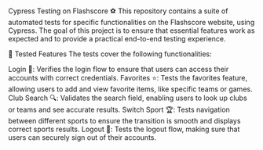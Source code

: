 Cypress Testing on Flashscore ⚽
This repository contains a suite of automated tests for specific functionalities on the Flashscore website, using Cypress. The goal of this project is to ensure that essential features work as expected and to provide a practical end-to-end testing experience.

📝 Tested Features
The tests cover the following functionalities:

Login 🔑: Verifies the login flow to ensure that users can access their accounts with correct credentials.
Favorites ⭐: Tests the favorites feature, allowing users to add and view favorite items, like specific teams or games.
Club Search 🔍: Validates the search field, enabling users to look up clubs or teams and see accurate results.
Switch Sport 🏆: Tests navigation between different sports to ensure the transition is smooth and displays correct sports results.
Logout 🚪: Tests the logout flow, making sure that users can securely sign out of their accounts.
